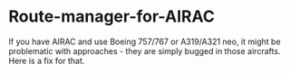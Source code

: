 # Route-manager-for-AIRAC
If you have AIRAC and use Boeing 757/767 or A319/A321 neo, it might be problematic with approaches - they are simply bugged in those aircrafts. Here is a fix for that.
